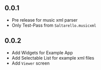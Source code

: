 ## 0.0.1

- Pre release for music xml parser
- Only Test-Pass from `Saltarello.musicxml`

## 0.0.2

- Add Widgets for Example App
- Add Selectable List for example xml files
- Add `Viewer` screen

